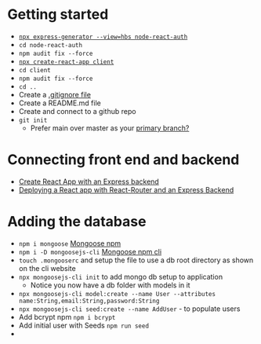 # Getting started

- [`npx express-generator --view=hbs node-react-auth`](https://expressjs.com/en/starter/generator.html)
- `cd node-react-auth`
- `npm audit fix --force`
- [`npx create-react-app client`](https://reactjs.org/docs/create-a-new-react-app.html)
- `cd client`
- `npm audit fix --force`
- `cd ..`
- Create a [.gitignore file](https://www.pluralsight.com/guides/creating-gitignore-for-clean-react-repository)
- Create a README.md file
- Create and connect to a github repo
- `git init`
  - Prefer main over master as your [primary branch?](https://www.seancdavis.com/blog/git-set-default-branch/)

# Connecting front end and backend

- [Create React App with an Express backend](https://daveceddia.com/create-react-app-express-backend/)
- [Deploying a React app with React-Router and an Express Backend](https://dev.to/nburgess/creating-a-react-app-with-react-router-and-an-express-backend-33l3)

# Adding the database

- `npm i mongoose` [Mongoose npm](https://www.npmjs.com/package/mongoose)
- `npm i -D mongoosejs-cli` [Mongoose npm cli](https://www.npmjs.com/package/mongoosejs-cli?activeTab=readme#installation)
- `touch .mongooserc` and setup the file to use a db root directory as shown on the cli website
- `npx mongoosejs-cli init` to add mongo db setup to application
  - Notice you now have a db folder with models in it
- `npx mongoosejs-cli model:create --name User --attributes name:String,email:String,password:String`
- `npx mongoosejs-cli seed:create --name AddUser` - to populate users
- Add bcrypt npm `npm i bcrypt`
- Add initial user with Seeds `npm run seed`
-
